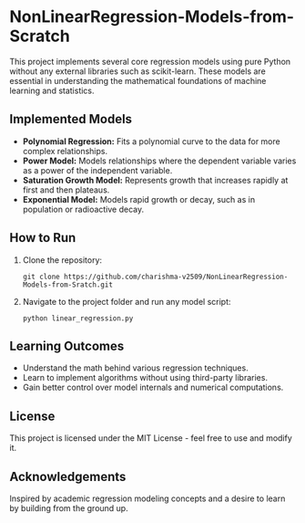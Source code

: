 # NonLinearRegression-Models-from-Scratch
<p>
This project implements several core regression models using pure Python without any external libraries such as scikit-learn. These models are essential in understanding the mathematical foundations of machine learning and statistics.
</p>

<h2>Implemented Models</h2>
<ul>
  <li><strong>Polynomial Regression:</strong> Fits a polynomial curve to the data for more complex relationships.</li>
  <li><strong>Power Model:</strong> Models relationships where the dependent variable varies as a power of the independent variable.</li>
  <li><strong>Saturation Growth Model:</strong> Represents growth that increases rapidly at first and then plateaus.</li>
  <li><strong>Exponential Model:</strong> Models rapid growth or decay, such as in population or radioactive decay.</li>
</ul>
<h2>How to Run</h2>
<ol>
  <li>Clone the repository:
    <pre><code>git clone https://github.com/charishma-v2509/NonLinearRegression-Models-from-Sratch.git</code></pre>
  </li>
  <li>Navigate to the project folder and run any model script:
    <pre><code>python linear_regression.py</code></pre>
  </li>
</ol>
<h2>Learning Outcomes</h2>
<ul>
  <li>Understand the math behind various regression techniques.</li>
  <li>Learn to implement algorithms without using third-party libraries.</li>
  <li>Gain better control over model internals and numerical computations.</li>
</ul>

<h2>License</h2>
<p>This project is licensed under the MIT License - feel free to use and modify it.</p>

<h2>Acknowledgements</h2>
<p>Inspired by academic regression modeling concepts and a desire to learn by building from the ground up.</p>
